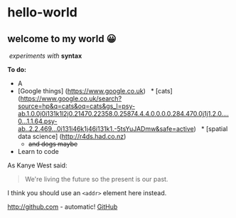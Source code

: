 # hello-world
## welcome to my world :grinning:
  *experiments with* **syntax**
  
__To do:__
* A
* [Google things] (https://www.google.co.uk)
   * [cats] (https://www.google.co.uk/search?source=hp&q=cats&oq=cats&gs_l=psy-ab.1.0.0j0i131k1l2j0.21470.22358.0.25874.4.4.0.0.0.0.284.470.0j1j1.2.0....0...1.1.64.psy-ab..2.2.469...0i131i46k1j46i131k1.-5tsYuJADmw&safe=active)
   * [spatial data science] (http://r4ds.had.co.nz)
   * ~~and dogs maybe~~
 * Learn to code
 
 As Kanye West said:

> We're living the future so
> the present is our past.

I think you should use an
`<addr>` element here instead.

http://github.com - automatic!
[GitHub](http://github.com)
